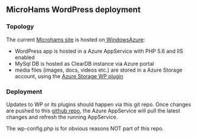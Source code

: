 ## MicroHams WordPress deployment
### Topology
The current [Microhams site](http://microhams.com) is hosted on[ WindowsAzure](https://portal.azure.com):
  * WordPress app is hosted in a Azure AppService with PHP 5.6 and IIS enabled
  * MySql DB is hosted as ClearDB instance via Azure portal
  * media files (images, docs, videos etc.) are stored in a Azure Storage account, using the [Azure Storage WP plugin](https://wordpress.org/support/plugin/windows-azure-storage)

### Deployment
Updates to WP or its plugins should happen via this git repo. Once changes are pushed to this [github repo](https://github.com/microhams/microhams-wp),
the Azure AppService will pull the latest changes and refresh the running AppService.

The wp-config.php is for obvious reasons NOT part of this repo.
